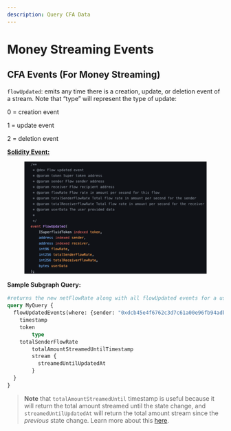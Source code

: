 ```yaml
---
description: Query CFA Data
---
```


# Money Streaming Events

## CFA Events (For Money Streaming)

`flowUpdated`: emits any time there is a creation, update, or deletion event of a stream. Note that “type” will represent the type of update:

0 = creation event

1 = update event

2 = deletion event

[**Solidity Event:**](https://github.com/superfluid-finance/protocol-monorepo/blob/ace5c3186a8880df0e8d9f99db0d02c6fc941ae1/packages/ethereum-contracts/contracts/interfaces/agreements/IConstantFlowAgreementV1.sol#L399)

<figure><img src="../../../.gitbook/assets/Screen Shot 2022-11-29 at 10.00.51 AM.png" alt=""><figcaption></figcaption></figure>

**Sample Subgraph Query:**

```graphql
#returns the new netFlowRate along with all flowUpdated events for a user
query MyQuery {
  flowUpdatedEvents(where: {sender: "0xdcb45e4f6762c3d7c61a00e96fb94adb7cf27721"}) {
    timestamp
    token
		type
    totalSenderFlowRate
		totalAmountStreamedUntilTimestamp
		stream {
	      streamedUntilUpdatedAt
	    }
  }
}
```

> **Note** that `totalAmountStreamedUntil` timestamp is useful because it will return the total amount streamed until the state change, and `streamedUntilUpdatedAt` will return the total amount stream since the _previous_ state change. Learn more about this [here](https://docs.superfluid.finance/superfluid/developers/subgraph#higher-order-level-entities).
